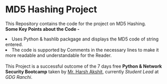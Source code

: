 # MD5 Hashing Project
This Repository contains the code for the project on MD5 Hashing.<br>
<b>Some Key Points about the Code - </b><br>
<li>Uses Python & hashlib packgage and displays the MD5 code of string entered.<br>
<li>The code is supported by Comments in the necessary lines to make it more readable and understandable for the Reader.<br>
<br>This Project is a successful outcome of the 7 days free <b>Python & Network Security Bootcamp</b> taken by 
  <ins>Mr. Harsh Akshit</ins>, currently <i>Student Lead</i> at <i>GDG Ranchi</i>.

